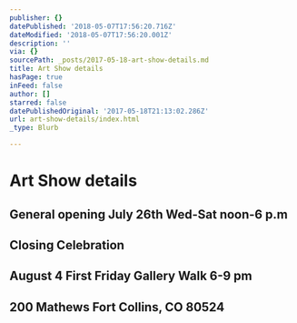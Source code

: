 ```yaml
---
publisher: {}
datePublished: '2018-05-07T17:56:20.716Z'
dateModified: '2018-05-07T17:56:20.001Z'
description: ''
via: {}
sourcePath: _posts/2017-05-18-art-show-details.md
title: Art Show details
hasPage: true
inFeed: false
author: []
starred: false
datePublishedOriginal: '2017-05-18T21:13:02.286Z'
url: art-show-details/index.html
_type: Blurb

---
```

# Art Show details

## General opening **July 26th** Wed-Sat noon-6 p.m

## Closing Celebration

## August 4 First Friday Gallery Walk 6-9 pm

## 200 Mathews Fort Collins, CO 80524